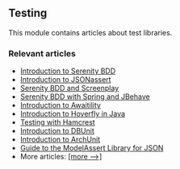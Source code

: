 ## Testing

This module contains articles about test libraries.

### Relevant articles

- [Introduction to Serenity BDD](https://www.baeldung.com/serenity-bdd)
- [Introduction to JSONassert](https://www.baeldung.com/jsonassert)
- [Serenity BDD and Screenplay](https://www.baeldung.com/serenity-screenplay)
- [Serenity BDD with Spring and JBehave](https://www.baeldung.com/serenity-spring-jbehave)
- [Introduction to Awaitility](https://www.baeldung.com/awaitility-testing)
- [Introduction to Hoverfly in Java](https://www.baeldung.com/hoverfly)
- [Testing with Hamcrest](https://www.baeldung.com/java-junit-hamcrest-guide)
- [Introduction to DBUnit](https://www.baeldung.com/java-dbunit)
- [Introduction to ArchUnit](https://www.baeldung.com/java-archunit-intro)
- [Guide to the ModelAssert Library for JSON](https://www.baeldung.com/json-modelassert)
- More articles: [[more -->]](../libraries-testing-2)
